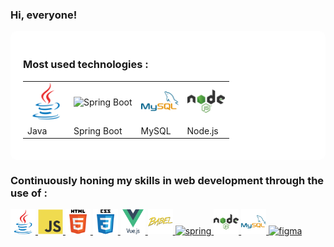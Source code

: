  <h3 align="left"> Hi, everyone! </h3>

<div style="background-color: #FFFFFF; padding: 20px; border-radius: 10px;">
  <h3 align="left"> Most used technologies : </h3>
  
  <table style="background-color: #FFFFFF;">
    <tr>
      <td><img src="https://raw.githubusercontent.com/devicons/devicon/master/icons/java/java-original.svg" alt="Java" width="60" height="60"/></td>
      <td><img src="https://www.vectorlogo.zone/logos/springio/springio-icon.svg" alt="Spring Boot" width="60" height="60"/></td>
      <td><img src="https://raw.githubusercontent.com/devicons/devicon/master/icons/mysql/mysql-original-wordmark.svg" alt="MySQL" width="60" height="60"/></td>
      <td><img src="https://raw.githubusercontent.com/devicons/devicon/master/icons/nodejs/nodejs-original-wordmark.svg" alt="Node.js" width="60" height="60"/></td>
    </tr>
    <tr>
      <td>Java</td>
      <td>Spring Boot</td>
      <td>MySQL</td>
      <td>Node.js</td>
    </tr>
  </table>
</div>








<h3 align="left">Continuously honing my skills in web development through the use of :</h3>
<p align="left">
  <a href="https://www.java.com" target="_blank" rel="noreferrer">
    <img src="https://raw.githubusercontent.com/devicons/devicon/master/icons/java/java-original.svg" alt="java" width="40" height="40"/>
  </a> 
  <a href="https://developer.mozilla.org/en-US/docs/Web/JavaScript" target="_blank" rel="noreferrer">
    <img src="https://raw.githubusercontent.com/devicons/devicon/master/icons/javascript/javascript-original.svg" alt="javascript" width="40" height="40"/>
  </a>
  <a href="https://www.w3.org/html/" target="_blank" rel="noreferrer">
    <img src="https://raw.githubusercontent.com/devicons/devicon/master/icons/html5/html5-original-wordmark.svg" alt="html5" width="40" height="40"/>
  </a>
  <a href="https://www.w3schools.com/css/" target="_blank" rel="noreferrer">
    <img src="https://raw.githubusercontent.com/devicons/devicon/master/icons/css3/css3-original-wordmark.svg" alt="css3" width="40" height="40"/>
  </a>
  <a href="https://vuejs.org/" target="_blank" rel="noreferrer">
    <img src="https://raw.githubusercontent.com/devicons/devicon/master/icons/vuejs/vuejs-original-wordmark.svg" alt="vuejs" width="40" height="40"/>
  </a>
  <a href="https://babel.dev/" target="_blank" rel="noreferrer">
    <img src="https://raw.githubusercontent.com/devicons/devicon/master/icons/babel/babel-original.svg" alt="babel" width="40" height="40"/>
  </a>
  <a href="https://spring.io/" target="_blank" rel="noreferrer">
    <img src="https://www.vectorlogo.zone/logos/springio/springio-icon.svg" alt="spring" width="40" height="40"/>
  </a>
  <a href="https://nodejs.org" target="_blank" rel="noreferrer">
    <img src="https://raw.githubusercontent.com/devicons/devicon/master/icons/nodejs/nodejs-original-wordmark.svg" alt="nodejs" width="40" height="40"/>
  </a>
  <a href="https://www.mysql.com/" target="_blank" rel="noreferrer">
    <img src="https://raw.githubusercontent.com/devicons/devicon/master/icons/mysql/mysql-original-wordmark.svg" alt="mysql" width="40" height="40"/>
  </a>
  <a href="https://www.figma.com/" target="_blank" rel="noreferrer">
    <img src="https://www.vectorlogo.zone/logos/figma/figma-icon.svg" alt="figma" width="40" height="40"/>
  </a>
</p>




